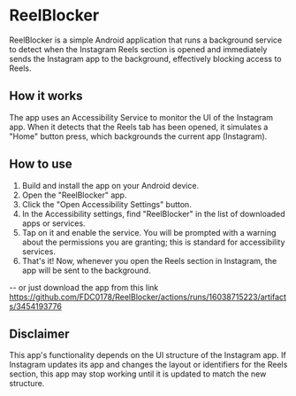 # ReelBlocker

ReelBlocker is a simple Android application that runs a background service to detect when the Instagram Reels section is opened and immediately sends the Instagram app to the background, effectively blocking access to Reels.

## How it works

The app uses an Accessibility Service to monitor the UI of the Instagram app. When it detects that the Reels tab has been opened, it simulates a "Home" button press, which backgrounds the current app (Instagram).

## How to use

1.  Build and install the app on your Android device.
2.  Open the "ReelBlocker" app.
3.  Click the "Open Accessibility Settings" button.
4.  In the Accessibility settings, find "ReelBlocker" in the list of downloaded apps or services.
5.  Tap on it and enable the service. You will be prompted with a warning about the permissions you are granting; this is standard for accessibility services.
6.  That's it! Now, whenever you open the Reels section in Instagram, the app will be sent to the background.
 
--  or just download the app from this link https://github.com/FDC0178/ReelBlocker/actions/runs/16038715223/artifacts/3454193776
## Disclaimer

This app's functionality depends on the UI structure of the Instagram app. If Instagram updates its app and changes the layout or identifiers for the Reels section, this app may stop working until it is updated to match the new structure.
